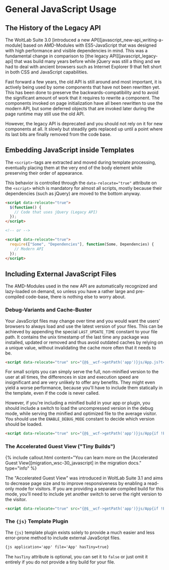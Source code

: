 # General JavaScript Usage

## The History of the Legacy API

The WoltLab Suite 3.0 [introduced a new API][javascript_new-api_writing-a-module] based on AMD-Modules
with ES5-JavaScript that was designed with high performance and visible dependencies
in mind. This was a fundamental change in comparison to [the legacy API][javascript_legacy-api]
that was build many years before while jQuery was still a thing and we had to deal
with ancient browsers such as Internet Explorer 9 that felt short in both CSS and
JavaScript capabilities.

Fast forward a few years, the old API is still around and most important, it is
actively being used by some components that have not been rewritten yet. This
has been done to preserve the backwards-compatibility and to avoid the
significant amount of work that it requires to rewrite a component. The components
invoked on page initialization have all been rewritten to use the modern API, but
some deferred objects that are invoked later during the page runtime may still
use the old API.

However, the legacy API is deprecated and you should not rely on it for new
components at all. It slowly but steadily gets replaced up until a point where its
last bits are finally removed from the code base.

## Embedding JavaScript inside Templates

The `<script>`-tags are extracted and moved during template processing, eventually
placing them at the very end of the body element while preserving their order of
appearance.

This behavior is controlled through the `data-relocate="true"` attribute on the `<script>`
which is mandatory for almost all scripts, mostly because their dependencies (such
as jQuery) are moved to the bottom anyway.

```html
<script data-relocate="true">
  $(function() {
    // Code that uses jQuery (Legacy API)
  });
</script>

<!-- or -->

<script data-relocate="true">
  require(["Some", "Dependencies"], function(Some, Dependencies) {
    // Modern API
  });
</script>
```

## Including External JavaScript Files

The AMD-Modules used in the new API are automatically recognized and lazy-loaded
on demand, so unless you have a rather large and pre-compiled code-base, there
is nothing else to worry about.

### Debug-Variants and Cache-Buster

Your JavaScript files may change over time and you would want the users' browsers
to always load and use the latest version of your files. This can be achieved by
appending the special `LAST_UPDATE_TIME` constant to your file path. It contains
the unix timestamp of the last time any package was installed, updated or removed
and thus avoid outdated caches by relying on a unique value, without invalidating
the cache more often that it needs to be.

```html
<script data-relocate="true" src="{@$__wcf->getPath('app')}js/App.js?t={@LAST_UPDATE_TIME}"></script>
```

For small scripts you can simply serve the full, non-minified version to the user
at all times, the differences in size and execution speed are insignificant and
are very unlikely to offer any benefits. They might even yield a worse performance,
because you'll have to include them statically in the template, even if the code
is never called.

However, if you're including a minified build in your app or plugin, you should
include a switch to load the uncompressed version in the debug mode, while serving
the minified and optimized file to the average visitor. You should use the
`ENABLE_DEBUG_MODE` constant to decide which version should be loaded.

```html
<script data-relocate="true" src="{@$__wcf->getPath('app')}js/App{if !ENABLE_DEBUG_MODE}.min{/if}.js?t={@LAST_UPDATE_TIME}"></script>
```

### The Accelerated Guest View ("Tiny Builds")

{% include callout.html content="You can learn more on the [Accelerated Guest View][migration_wsc-30_javascript] in the migration docs." type="info" %}

The "Accelerated Guest View" was introduced in WoltLab Suite 3.1 and aims to
decrease page size and to improve responsiveness by enabling a read-only mode
for visitors. If you are providing a separate compiled build for this mode, you'll
need to include yet another switch to serve the right version to the visitor.

```html
<script data-relocate="true" src="{@$__wcf->getPath('app')}js/App{if !ENABLE_DEBUG_MODE}{if VISITOR_USE_TINY_BUILD}.tiny{/if}.min{/if}.js?t={@LAST_UPDATE_TIME}"></script>
```

### The `{js}` Template Plugin

The `{js}` template plugin exists solely to provide a much easier and less error-prone
method to include external JavaScript files.

```html
{js application='app' file='App' hasTiny=true}
```

The `hasTiny` attribute is optional, you can set it to `false` or just omit it
entirely if you do not provide a tiny build for your file.
